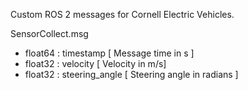 Custom ROS 2 messages for Cornell Electric Vehicles.

SensorCollect.msg
 - float64 : timestamp      [ Message time in s ]
 - float32 : velocity       [ Velocity in m/s]
 - float32 : steering_angle [ Steering angle in radians ]
